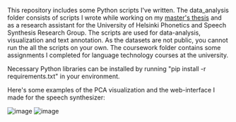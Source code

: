 This repository includes some Python scripts I've written. The data_analysis folder consists of scripts I wrote while working on my [master's thesis](http://urn.fi/URN:NBN:fi:hulib-202206152518) and as a research assistant for the University of Helsinki Phonetics and Speech Synthesis Research Group. The scripts are used for data-analysis, visualization and text annotation. As the datasets are not public, you cannot run the all the scripts on your own. The coursework folder contains some assignments I completed for language technology courses at the university.

Necessary Python libraries can be installed by running "pip install -r requirements.txt" in your environment.

Here's some examples of the PCA visualization and the web-interface I made for the speech synthesizer:

![image](https://user-images.githubusercontent.com/77778762/234540673-46e9b953-21bd-47fc-8030-f4e9a65dbf46.png)
![image](https://user-images.githubusercontent.com/77778762/234541175-98d36170-2ea8-4570-ad80-8680cf98806a.png)
